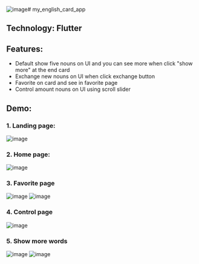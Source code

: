 ![image](https://github.com/LionBlackk/my_english_card_app/assets/92169263/c5e53b77-1efc-495f-a6de-a399fd017572)# my_english_card_app

## Technology: Flutter

## Features:

- Default show five nouns on UI and you can see more when click "show more" at the end card
- Exchange new nouns on UI when click exchange button
- Favorite on card and see in favorite page
- Control amount nouns on UI using scroll slider

## Demo:

### 1. Landing page:
![image](https://github.com/LionBlackk/my_english_card_app/assets/92169263/4c834a69-63c9-4dbb-be2b-3298de86d884)

### 2. Home page:
![image](https://github.com/LionBlackk/my_english_card_app/assets/92169263/cd47d242-7560-4c9d-8fec-46932114ac14)

### 3. Favorite page
![image](https://github.com/LionBlackk/my_english_card_app/assets/92169263/b28471a5-1e59-4ba0-a382-e72ed4c62786)
![image](https://github.com/LionBlackk/my_english_card_app/assets/92169263/1864ae9f-bebe-4946-8707-3e0f6dc568d7)

### 4. Control page
![image](https://github.com/LionBlackk/my_english_card_app/assets/92169263/11a81edc-b222-454a-8c1c-074cf7968f6b)

### 5. Show more words
![image](https://github.com/LionBlackk/my_english_card_app/assets/92169263/3f21728e-db9c-4e74-8136-2cfecc46e145)
![image](https://github.com/LionBlackk/my_english_card_app/assets/92169263/3dbc8718-1af4-4af4-99ed-2daba5903a50)
